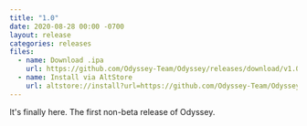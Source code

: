 ```yaml
---
title: "1.0"
date: 2020-08-28 00:00 -0700
layout: release
categories: releases
files:
  - name: Download .ipa
    url: https://github.com/Odyssey-Team/Odyssey/releases/download/v1.0/Odyssey-1.0.ipa
  - name: Install via AltStore
    url: altstore://install?url=https://github.com/Odyssey-Team/Odyssey/releases/download/v1.0/Odyssey-1.0.ipa
---
```


It's finally here. The first non-beta release of Odyssey.
